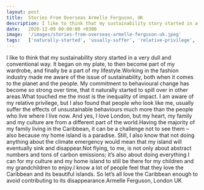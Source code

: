 ```yaml
---
layout: post
title:  Stories From Overseas Armelle Ferguson, UK
description: I like to think that my sustainability story started in a very dull and conventional way. It began on my plate, to then become part of my wardrobe, an...
date:   2020-12-09 00:00:00 +0300
image:  '/images/stories-from-overseas-armelle-ferguson-uk.jpeg'
tags:   ['naturally-started', 'usually-suffer', 'relative-privilege', 'london-uk', 'eventually-sink', 'conventional-way', 'carbon-emissions', 'behavioural-change']
---
```

I like to think that my sustainability story started in a very dull and conventional way. It began on my plate, to then become part of my wardrobe, and finally be a part of my lifestyle.Working in the fashion industry made me aware of the issue of sustainability, both when it comes to the planet and the people. My commitment to behavioural change has become so strong over time, that it naturally started to spill over in other areas.What touched me the most is the inequality of impact. I am aware of my relative privilege, but I also found that people who look like me, usually suffer the effects of unsustainable behaviours much more than the people who live where I live now. And yes, I love London, but my heart, my family and my culture are from a different part of the world.Having the majority of my family living in the Caribbean, it can be a challenge not to see them – also because my home island is a paradise. Still, I also know that not doing anything about the climate emergency would mean that my island will eventually sink and disappear.Not flying, to me, is not only about abstract numbers and tons of carbon emissions; it’s also about doing everything I can for my culture and my home island to still be there for my children and my grandchildren to enjoy.I know a lot of people feel that they love the Caribbean and its beautiful islands. So let’s all love the Caribbean enough to avoid contributing to its disappearance.Armelle Ferguson, London UK

